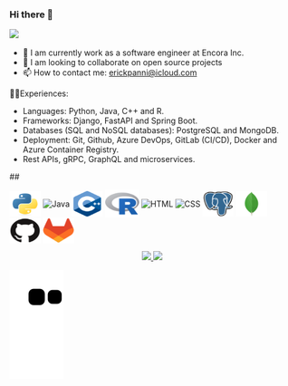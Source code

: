 ### Hi there 👋

<a href="https://www.linkedin.com/in/erickpanni" target="_blank"><img src="https://img.shields.io/badge/-LinkedIn-%230077B5?style=for-the-badge&logo=linkedin&logoColor=white" target="_blank"></a>

- 🔭 I am currently work as a software engineer at Encora Inc.
- 👯 I am looking to collaborate on open source projects
- 📫 How to contact me: erickpanni@icloud.com

👨‍💻Experiences:
<ul>
  <li>Languages: Python, Java, C++ and R.</li>
  <li>Frameworks: Django, FastAPI and Spring Boot.</li>
  <li>Databases (SQL and NoSQL databases): PostgreSQL and MongoDB.</li>
  <li>Deployment: Git, Github, Azure DevOps, GitLab (CI/CD), Docker and Azure Container Registry.</li>
  <li>Rest APIs, gRPC, GraphQL and microservices.</li>
</ul>
##
<p><img align="center" alt="Python" height="45" width="55" src="https://github.com/devicons/devicon/blob/master/icons/python/python-original.svg">
<img align="center" alt="Java" height="50" width="60" src="https://cdn.jsdelivr.net/gh/devicons/devicon/icons/java/java-original-wordmark.svg">
<img align="center" alt="C++" height="45" width="55" src="https://github.com/devicons/devicon/blob/master/icons/cplusplus/cplusplus-original.svg">
<img align="center" alt="R" height="50" width="60" src="https://github.com/devicons/devicon/blob/master/icons/r/r-original.svg">
<img align="center" alt="HTML" height="45" width="55" src="https://cdn.jsdelivr.net/gh/devicons/devicon/icons/html5/html5-plain-wordmark.svg">
<img align="center" alt="CSS" height="45" width="55" src="https://cdn.jsdelivr.net/gh/devicons/devicon/icons/css3/css3-plain-wordmark.svg">
<img align="center" alt="Postgree" height="45" width="55" src="https://github.com/devicons/devicon/blob/master/icons/postgresql/postgresql-original.svg">
<img align="center" alt="Mongo" height="45" width="55" src="https://github.com/devicons/devicon/blob/master/icons/mongodb/mongodb-original.svg">
<img align="center" alt="Github" height="45" width="55" src="https://github.com/devicons/devicon/blob/master/icons/github/github-original.svg">
<img align="center" alt="Gitlab" height="45" width="55" src="https://github.com/devicons/devicon/blob/master/icons/gitlab/gitlab-original.svg"></p>
<div align="center">
  <a href="https://github.com/EPanni">
  <img height="140" src="https://github-readme-stats.vercel.app/api?username=EPanni&show_icons=true&theme=onedark&include_all_commits=true&count_private=true"/>
  <img height="140em" src="https://github-readme-stats.vercel.app/api/top-langs/?username=EPanni&layout=compact&langs_count=7&theme=onedark"/>
</div>

![Snake animation](https://github.com/EPanni/EPanni/blob/output/github-contribution-grid-snake.svg)
